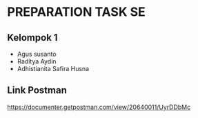 # PREPARATION TASK SE #

## Kelompok 1 ##
* Agus susanto
* Raditya Aydin
* Adhistianita Safira Husna

## Link Postman ##
https://documenter.getpostman.com/view/20640011/UyrDDbMc